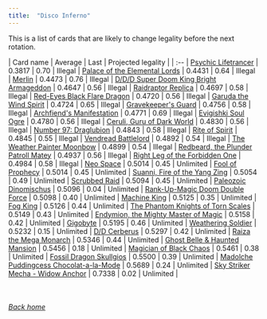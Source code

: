 ```yaml
---
title:  "Disco Inferno"
---
```


This is a list of cards that are likely to change legality before the next rotation.

| Card name | Average | Last | Projected legality |
| :-- |
[Psychic Lifetrancer](https://db.ygoprodeck.com/card/?search=Psychic%20Lifetrancer) | 0.3817 | 0.70 | Illegal |
[Palace of the Elemental Lords](https://db.ygoprodeck.com/card/?search=Palace%20of%20the%20Elemental%20Lords) | 0.4431 | 0.64 | Illegal |
[Merlin](https://db.ygoprodeck.com/card/?search=Merlin) | 0.4473 | 0.76 | Illegal |
[D/D/D Super Doom King Bright Armageddon](https://db.ygoprodeck.com/card/?search=D/D/D%20Super%20Doom%20King%20Bright%20Armageddon) | 0.4647 | 0.56 | Illegal |
[Raidraptor Replica](https://db.ygoprodeck.com/card/?search=Raidraptor%20Replica) | 0.4697 | 0.58 | Illegal |
[Red-Eyes Black Flare Dragon](https://db.ygoprodeck.com/card/?search=Red-Eyes%20Black%20Flare%20Dragon) | 0.4720 | 0.56 | Illegal |
[Garuda the Wind Spirit](https://db.ygoprodeck.com/card/?search=Garuda%20the%20Wind%20Spirit) | 0.4724 | 0.65 | Illegal |
[Gravekeeper's Guard](https://db.ygoprodeck.com/card/?search=Gravekeeper's%20Guard) | 0.4756 | 0.58 | Illegal |
[Archfiend's Manifestation](https://db.ygoprodeck.com/card/?search=Archfiend's%20Manifestation) | 0.4771 | 0.69 | Illegal |
[Evigishki Soul Ogre](https://db.ygoprodeck.com/card/?search=Evigishki%20Soul%20Ogre) | 0.4780 | 0.56 | Illegal |
[Ceruli, Guru of Dark World](https://db.ygoprodeck.com/card/?search=Ceruli,%20Guru%20of%20Dark%20World) | 0.4830 | 0.56 | Illegal |
[Number 97: Draglubion](https://db.ygoprodeck.com/card/?search=Number%2097:%20Draglubion) | 0.4843 | 0.58 | Illegal |
[Rite of Spirit](https://db.ygoprodeck.com/card/?search=Rite%20of%20Spirit) | 0.4845 | 0.55 | Illegal |
[Vendread Battlelord](https://db.ygoprodeck.com/card/?search=Vendread%20Battlelord) | 0.4892 | 0.54 | Illegal |
[The Weather Painter Moonbow](https://db.ygoprodeck.com/card/?search=The%20Weather%20Painter%20Moonbow) | 0.4899 | 0.54 | Illegal |
[Redbeard, the Plunder Patroll Matey](https://db.ygoprodeck.com/card/?search=Redbeard,%20the%20Plunder%20Patroll%20Matey) | 0.4937 | 0.56 | Illegal |
[Right Leg of the Forbidden One](https://db.ygoprodeck.com/card/?search=Right%20Leg%20of%20the%20Forbidden%20One) | 0.4984 | 0.58 | Illegal |
[Neo Space](https://db.ygoprodeck.com/card/?search=Neo%20Space) | 0.5014 | 0.45 | Unlimited |
[Fool of Prophecy](https://db.ygoprodeck.com/card/?search=Fool%20of%20Prophecy) | 0.5014 | 0.45 | Unlimited |
[Suanni, Fire of the Yang Zing](https://db.ygoprodeck.com/card/?search=Suanni,%20Fire%20of%20the%20Yang%20Zing) | 0.5054 | 0.49 | Unlimited |
[Scrubbed Raid](https://db.ygoprodeck.com/card/?search=Scrubbed%20Raid) | 0.5094 | 0.45 | Unlimited |
[Paleozoic Dinomischus](https://db.ygoprodeck.com/card/?search=Paleozoic%20Dinomischus) | 0.5096 | 0.04 | Unlimited |
[Rank-Up-Magic Doom Double Force](https://db.ygoprodeck.com/card/?search=Rank-Up-Magic%20Doom%20Double%20Force) | 0.5098 | 0.40 | Unlimited |
[Machine King](https://db.ygoprodeck.com/card/?search=Machine%20King) | 0.5125 | 0.35 | Unlimited |
[Fog King](https://db.ygoprodeck.com/card/?search=Fog%20King) | 0.5126 | 0.44 | Unlimited |
[The Phantom Knights of Torn Scales](https://db.ygoprodeck.com/card/?search=The%20Phantom%20Knights%20of%20Torn%20Scales) | 0.5149 | 0.43 | Unlimited |
[Endymion, the Mighty Master of Magic](https://db.ygoprodeck.com/card/?search=Endymion,%20the%20Mighty%20Master%20of%20Magic) | 0.5158 | 0.42 | Unlimited |
[Gigobyte](https://db.ygoprodeck.com/card/?search=Gigobyte) | 0.5195 | 0.46 | Unlimited |
[Weathering Soldier](https://db.ygoprodeck.com/card/?search=Weathering%20Soldier) | 0.5232 | 0.15 | Unlimited |
[D/D Cerberus](https://db.ygoprodeck.com/card/?search=D/D%20Cerberus) | 0.5297 | 0.42 | Unlimited |
[Raiza the Mega Monarch](https://db.ygoprodeck.com/card/?search=Raiza%20the%20Mega%20Monarch) | 0.5346 | 0.44 | Unlimited |
[Ghost Belle & Haunted Mansion](https://db.ygoprodeck.com/card/?search=Ghost%20Belle%20%26%20Haunted%20Mansion) | 0.5456 | 0.18 | Unlimited |
[Magician of Black Chaos](https://db.ygoprodeck.com/card/?search=Magician%20of%20Black%20Chaos) | 0.5461 | 0.38 | Unlimited |
[Fossil Dragon Skullgios](https://db.ygoprodeck.com/card/?search=Fossil%20Dragon%20Skullgios) | 0.5500 | 0.39 | Unlimited |
[Madolche Puddingcess Chocolat-a-la-Mode](https://db.ygoprodeck.com/card/?search=Madolche%20Puddingcess%20Chocolat-a-la-Mode) | 0.5689 | 0.24 | Unlimited |
[Sky Striker Mecha - Widow Anchor](https://db.ygoprodeck.com/card/?search=Sky%20Striker%20Mecha%20-%20Widow%20Anchor) | 0.7338 | 0.02 | Unlimited |

<br>

###### [Back home](index)